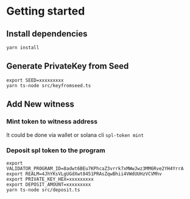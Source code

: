 # Getting started

## Install dependencies
```
yarn install
```

## Generate PrivateKey from Seed 

```
export SEED=xxxxxxxxx
yarn ts-node src/keyfromseed.ts
```

## Add New witness 

### Mint token to witness address
It could be done via wallet or solana cli `spl-token mint`

### Deposit spl token to the program

```
export VALIDATOR_PROGRAM_ID=8adwt6BEu7KPhcaZ3vrrk7xMWwJwz3MM6Rve2YH4YrrA
export REALM=4JhYKsVLgUGdXwt8451PRAsZqwBhii4VWdUUHzVCVMhv
export PRIVATE_KEY_HEX=xxxxxxxxx
export DEPOSIT_AMOUNT=xxxxxxxxx
yarn ts-node src/deposit.ts
```